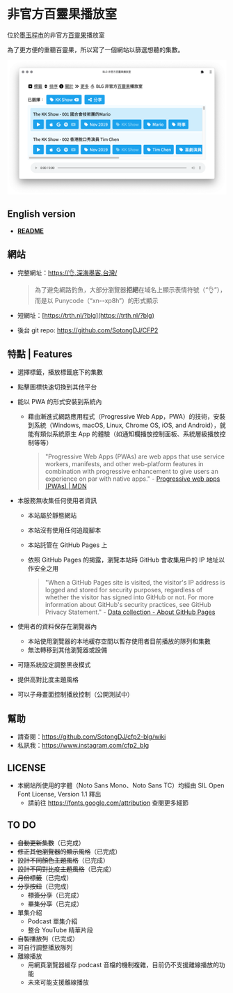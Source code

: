 # 非官方百靈果播放室

位於[墨玉程市](https://xn--2os22eixx6na.xn--kpry57d/)的非官方[百靈果](https://www.bailingguonews.com/)播放室

為了更方便的重聽百靈果，所以寫了一個網站以篩選想聽的集數。

![Homepage of CuttleFish Podcast Player for Bailingguo podcast](/docs/ss/front-light-low.png "Homepage with light and low contrast theme")

## English version

- **[README](https://github.com/SotongDJ/CFP2-blg/blob/main/README.md)**

## 網站

- 完整網址：[https://👌.深海墨客.台灣/](https://xn--xp8h.xn--2os22eixx6na.xn--kpry57d/)

  > 為了避免網路釣魚，大部分瀏覽器**拒絕**在域名上顯示表情符號（“👌”），而是以 Punycode（“xn--xp8h”）的形式顯示

- 短網址：[https://trth.nl/?blg](https://trth.nl/?blg)
- 後台 git repo: <https://github.com/SotongDJ/CFP2>

## 特點 | Features

- 選擇標籤，播放標籤底下的集數
- 點擊圖標快速切換到其他平台
- 能以 PWA 的形式安裝到系統內
  - 藉由漸進式網路應用程式（Progressive Web App，PWA）的技術，安裝到系統（Windows, macOS, Linux, Chrome OS, iOS, and Android），就能有類似系統原生 App 的體驗（如通知欄播放控制面板、系統層級播放控制等等）

    > "Progressive Web Apps (PWAs) are web apps that use service workers, manifests, and other web-platform features in combination with progressive enhancement to give users an experience on par with native apps." - [Progressive web apps (PWAs) | MDN](https://developer.mozilla.org/en-US/docs/Web/Progressive_web_apps)

- 本服務無收集任何使用者資訊
  - 本站屬於靜態網站
  - 本站沒有使用任何追蹤腳本
  - 本站託管在 GitHub Pages 上
  - 依照 GitHub Pages 的揭露，瀏覽本站時 GitHub 會收集用戶的 IP 地址以作安全之用

    > "When a GitHub Pages site is visited, the visitor's IP address is logged and stored for security purposes, regardless of whether the visitor has signed into GitHub or not. For more information about GitHub's security practices, see GitHub Privacy Statement." - [Data collection - About GitHub Pages](https://docs.github.com/en/pages/getting-started-with-github-pages/about-github-pages#data-collection)

- 使用者的資料保存在瀏覽器內
  - 本站使用瀏覽器的本地緩存空間以暫存使用者目前播放的隊列和集數
  - 無法轉移到其他瀏覽器或設備
- 可隨系統設定調整黑夜模式
- 提供高對比度主題風格
- 可以子母畫面控制播放控制（公開測試中）

## 幫助

- 請查閱：<https://github.com/SotongDJ/cfp2-blg/wiki>
- 私訊我：<https://www.instagram.com/cfp2_blg>

## LICENSE

- 本網站所使用的字體（Noto Sans Mono、Noto Sans TC）均經由 SIL Open Font License, Version 1.1 釋出
  - 請前往 https://fonts.google.com/attribution 查閱更多細節

## TO DO

- ~~自動更新集數~~（已完成）
- ~~修正其他瀏覽器的顯示風格~~（已完成）
- ~~設計不同顏色主題風格~~（已完成）
- ~~設計不同對比度主題風格~~（已完成）
- ~~月份標籤~~（已完成）
- ~~分享按鈕~~（已完成）
  - ~~標簽分享~~（已完成）
  - ~~單集分享~~（已完成）
- 單集介紹
  - Podcast 單集介紹
  - 整合 YouTube 精華片段
- ~~自製播放列~~（已完成）
- 可自行調整播放隊列
- 離線播放
  - 用網頁瀏覽器緩存 podcast 音檔的機制複雜，目前仍不支援離線播放的功能
  - 未來可能支援離線播放
